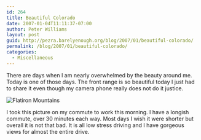 ```yaml
---
id: 264
title: Beautiful Colorado
date: 2007-01-04T11:11:37-07:00
author: Peter Williams
layout: post
guid: http://pezra.barelyenough.org/blog/2007/01/beautiful-colorado/
permalink: /blog/2007/01/beautiful-colorado/
categories:
  - Miscellaneous
---
```

There are days when I am nearly overwhelmed by the beauty around me. Today is one of those days. The front range is so beautiful today I just had to share it even though my camera phone really does not do it justice.

![Flatiron Mountains](/blog/wp-content/uploads/2007/01/flatiron-mnts.jpg) 

I took this picture on my commute to work this morning. I have a longish commute, over 30 minutes each way. Most days I wish it were shorter but overall it is not that bad. It is all low stress driving and I have gorgeous views for almost the entire drive.